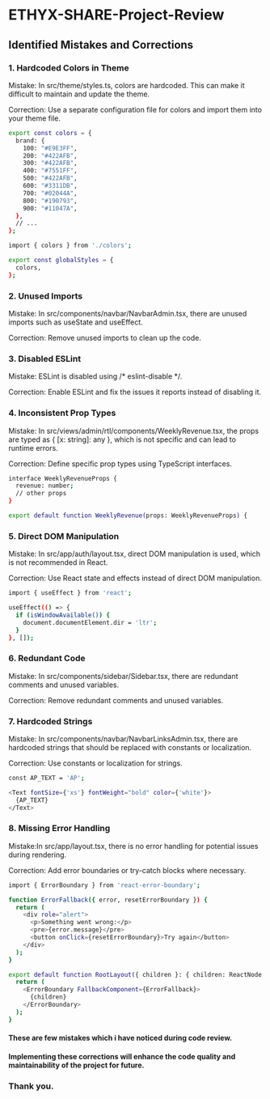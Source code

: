 # ETHYX-SHARE-Project-Review
## Identified Mistakes and Corrections
### 1. Hardcoded Colors in Theme
Mistake: In src/theme/styles.ts, colors are hardcoded. This can make it difficult to maintain and update the theme.

Correction: Use a separate configuration file for colors and import them into your theme file.
```bash
export const colors = {
  brand: {
    100: "#E9E3FF",
    200: "#422AFB",
    300: "#422AFB",
    400: "#7551FF",
    500: "#422AFB",
    600: "#3311DB",
    700: "#02044A",
    800: "#190793",
    900: "#11047A",
  },
  // ...
};
```
```bash
import { colors } from './colors';

export const globalStyles = {
  colors,
};
```
### 2. Unused Imports
Mistake: In src/components/navbar/NavbarAdmin.tsx, there are unused imports such as useState and useEffect.

Correction: Remove unused imports to clean up the code.

### 3. Disabled ESLint
Mistake: ESLint is disabled using /* eslint-disable */. 

Correction: Enable ESLint and fix the issues it reports instead of disabling it.

### 4. Inconsistent Prop Types
Mistake: In src/views/admin/rtl/components/WeeklyRevenue.tsx, the props are typed as { [x: string]: any }, which is not specific and can lead to runtime errors.

Correction: Define specific prop types using TypeScript interfaces.
```bash
interface WeeklyRevenueProps {
  revenue: number;
  // other props
}

export default function WeeklyRevenue(props: WeeklyRevenueProps) {
```
### 5. Direct DOM Manipulation
Mistake: In src/app/auth/layout.tsx, direct DOM manipulation is used, which is not recommended in React.

Correction: Use React state and effects instead of direct DOM manipulation.
```bash
import { useEffect } from 'react';

useEffect(() => {
  if (isWindowAvailable()) {
    document.documentElement.dir = 'ltr';
  }
}, []);
```
### 6. Redundant Code
Mistake: In src/components/sidebar/Sidebar.tsx, there are redundant comments and unused variables.

Correction: Remove redundant comments and unused variables.
### 7. Hardcoded Strings
Mistake: In src/components/navbar/NavbarLinksAdmin.tsx, there are hardcoded strings that should be replaced with constants or localization.

Correction: Use constants or localization for strings.
```bash
const AP_TEXT = 'AP';

<Text fontSize={'xs'} fontWeight="bold" color={'white'}>
  {AP_TEXT}
</Text>
```
### 8. Missing Error Handling
Mistake:In src/app/layout.tsx, there is no error handling for potential issues during rendering.

 Correction: Add error boundaries or try-catch blocks where necessary.
```bash
import { ErrorBoundary } from 'react-error-boundary';

function ErrorFallback({ error, resetErrorBoundary }) {
  return (
    <div role="alert">
      <p>Something went wrong:</p>
      <pre>{error.message}</pre>
      <button onClick={resetErrorBoundary}>Try again</button>
    </div>
  );
}

export default function RootLayout({ children }: { children: ReactNode }) {
  return (
    <ErrorBoundary FallbackComponent={ErrorFallback}>
      {children}
    </ErrorBoundary>
  );
}
```
#### These are few mistakes which i have noticed during code review.
#### Implementing these corrections will enhance the code quality and maintainability of the project for future.
### Thank you.



